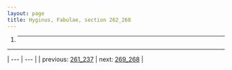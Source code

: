 ```yaml
---
layout: page
title: Hyginus, Fabulae, section 262_268
---
```


1. * * *



---

| --- | --- |
| previous: [261_237](../261_237/) | next: [269_268](../269_268/) |